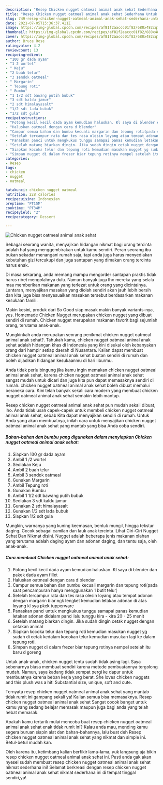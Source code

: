 ```yaml
---
description: "Resep Chicken nugget oatmeal animal anak sehat Sederhana Untuk Jualan"
title: "Resep Chicken nugget oatmeal animal anak sehat Sederhana Untuk Jualan"
slug: 749-resep-chicken-nugget-oatmeal-animal-anak-sehat-sederhana-untuk-jualan
date: 2021-07-05T15:36:37.411Z
image: https://img-global.cpcdn.com/recipes/af81f2aaccc01f82/680x482cq70/chicken-nugget-oatmeal-animal-anak-sehat-foto-resep-utama.jpg
thumbnail: https://img-global.cpcdn.com/recipes/af81f2aaccc01f82/680x482cq70/chicken-nugget-oatmeal-animal-anak-sehat-foto-resep-utama.jpg
cover: https://img-global.cpcdn.com/recipes/af81f2aaccc01f82/680x482cq70/chicken-nugget-oatmeal-animal-anak-sehat-foto-resep-utama.jpg
author: Bruce Rose
ratingvalue: 4.2
reviewcount: 13
recipeingredient:
- "100 gr dada ayam"
- "1 2 wortel"
- " Keju"
- "2 buah telur"
- "3 sendok oatmeal"
- " Margarin"
- " Tepung roti"
- " Bumbu"
- "1 1/2 sdt bawang putih bubuk"
- "3 sdt kaldu jamur"
- "2 sdt himalayasalt"
- "1/2 sdt lada bubuk"
- "1/2 sdt gula"
recipeinstructions:
- "Potong kecil kecil dada ayam kemudian haluskan. Kl saya di blender dan pakek dada ayam fillet"
- "Haluskan oatmeal dengan cara d blender"
- "Campur semua bahan dan bumbu kecuali margarin dan tepung roti(pada saat pencampuran hanya menggunakan 1 butit telur)"
- "Setelah tercampur rata dan tes rasa olesin loyang atau tempat adonan dengan margarin biar ngk lengket kemudian letakan adonan di atas loyang kl sya pkek tupperware"
- "Panaskan panci untuk mengkukus tunggu samapai panas kemudian letakan adonan didalam panci lalu tunggu kira - kira 20 - 25 menit"
- "Setelah matang biarkan dingin. Jika sudah dingin cetak nugget dengan cetakan animal"
- "Siapkan kocoka telur dan tepung roti kemudian masukan nugget yg sudah di cetak kedalam kocokan telur kemudian masukan lagi ke dalam tepung roti."
- "Simpan nugget di dalam frezer biar tepung rotinya nempel setelah itu baru d goreng"
categories:
- Resep
tags:
- chicken
- nugget
- oatmeal

katakunci: chicken nugget oatmeal 
nutrition: 228 calories
recipecuisine: Indonesian
preptime: "PT15M"
cooktime: "PT34M"
recipeyield: "2"
recipecategory: Dessert

---
```



![Chicken nugget oatmeal animal anak sehat](https://img-global.cpcdn.com/recipes/af81f2aaccc01f82/680x482cq70/chicken-nugget-oatmeal-animal-anak-sehat-foto-resep-utama.jpg)

Sebagai seorang wanita, menyajikan hidangan nikmat bagi orang tercinta adalah hal yang menggembirakan untuk kamu sendiri. Peran seorang ibu bukan sekadar menangani rumah saja, tapi anda juga harus menyediakan kebutuhan gizi tercukupi dan juga santapan yang dimakan orang tercinta harus enak.

Di masa  sekarang, anda memang mampu mengorder santapan praktis tidak harus ribet mengolahnya dulu. Namun banyak juga lho mereka yang selalu mau memberikan makanan yang terlezat untuk orang yang dicintainya. Lantaran, menyajikan masakan yang diolah sendiri akan jauh lebih bersih dan kita juga bisa menyesuaikan masakan tersebut berdasarkan makanan kesukaan famili. 

Makin kesini, produk dari So Good siap masak makin banyak variants-nya, yes. Homemade Chicken Nugget merupakan chicken nugget yang dibuat sendiri di rumah. Chicken nugget merupakan makanan favorit bagi sejumlah orang, terutama anak-anak.

Mungkinkah anda merupakan seorang penikmat chicken nugget oatmeal animal anak sehat?. Tahukah kamu, chicken nugget oatmeal animal anak sehat adalah hidangan khas di Indonesia yang kini disukai oleh kebanyakan orang dari hampir setiap daerah di Nusantara. Kalian dapat membuat chicken nugget oatmeal animal anak sehat buatan sendiri di rumah dan boleh dijadikan hidangan kesukaanmu di hari liburmu.

Anda tidak perlu bingung jika kamu ingin memakan chicken nugget oatmeal animal anak sehat, karena chicken nugget oatmeal animal anak sehat sangat mudah untuk dicari dan juga kita pun dapat memasaknya sendiri di rumah. chicken nugget oatmeal animal anak sehat boleh dibuat memalui beraneka cara. Kini telah banyak sekali cara modern yang membuat chicken nugget oatmeal animal anak sehat semakin lebih mantap.

Resep chicken nugget oatmeal animal anak sehat pun mudah sekali dibuat, lho. Anda tidak usah capek-capek untuk membeli chicken nugget oatmeal animal anak sehat, sebab Kita dapat menyajikan sendiri di rumah. Untuk Anda yang akan membuatnya, inilah cara untuk menyajikan chicken nugget oatmeal animal anak sehat yang mantab yang bisa Anda coba sendiri.

<!--inarticleads1-->

##### Bahan-bahan dan bumbu yang digunakan dalam menyiapkan Chicken nugget oatmeal animal anak sehat:

1. Siapkan 100 gr dada ayam
1. Ambil 1 /2 wortel
1. Sediakan  Keju
1. Ambil 2 buah telur
1. Ambil 3 sendok oatmeal
1. Gunakan  Margarin
1. Ambil  Tepung roti
1. Gunakan  Bumbu
1. Ambil 1 1/2 sdt bawang putih bubuk
1. Sediakan 3 sdt kaldu jamur
1. Gunakan 2 sdt himalayasalt
1. Gunakan 1/2 sdt lada bubuk
1. Siapkan 1/2 sdt gula


Mungkin, warnanya yang kuning keemasan, bentuk mungil, hingga tekstur daging. Cocok sebagai camilan dan lauk anak tercinta. Lihat Ciri-Ciri Nugget Sehat Dan Nikmat disini. Nugget adalah beberapa jenis makanan olahan yang terutama adalah daging ayam dan adonan daging, dan tentu saja, oleh anak-anak. 

<!--inarticleads2-->

##### Cara membuat Chicken nugget oatmeal animal anak sehat:

1. Potong kecil kecil dada ayam kemudian haluskan. Kl saya di blender dan pakek dada ayam fillet
1. Haluskan oatmeal dengan cara d blender
1. Campur semua bahan dan bumbu kecuali margarin dan tepung roti(pada saat pencampuran hanya menggunakan 1 butit telur)
1. Setelah tercampur rata dan tes rasa olesin loyang atau tempat adonan dengan margarin biar ngk lengket kemudian letakan adonan di atas loyang kl sya pkek tupperware
1. Panaskan panci untuk mengkukus tunggu samapai panas kemudian letakan adonan didalam panci lalu tunggu kira - kira 20 - 25 menit
1. Setelah matang biarkan dingin. Jika sudah dingin cetak nugget dengan cetakan animal
1. Siapkan kocoka telur dan tepung roti kemudian masukan nugget yg sudah di cetak kedalam kocokan telur kemudian masukan lagi ke dalam tepung roti.
1. Simpan nugget di dalam frezer biar tepung rotinya nempel setelah itu baru d goreng


Untuk anak-anak, chicken nugget tentu sudah tidak asing lagi. Saya sebenarnya biasa membuat sendiri karena metode pembuatannya tergolong mudah. Namun, saya kadang tidak sempat pergi ke dapur untuk membuatnya karena beban kerja yang berat. She loves chicken nuggets and this plush was a hit! Substantial size, unique, soft and cute. 

Ternyata resep chicken nugget oatmeal animal anak sehat yang mantab tidak rumit ini gampang sekali ya! Kalian semua bisa memasaknya. Resep chicken nugget oatmeal animal anak sehat Sangat cocok banget untuk kamu yang sedang belajar memasak maupun juga bagi anda yang telah hebat memasak.

Apakah kamu tertarik mulai mencoba buat resep chicken nugget oatmeal animal anak sehat enak tidak rumit ini? Kalau anda mau, mending kamu segera buruan siapin alat dan bahan-bahannya, lalu buat deh Resep chicken nugget oatmeal animal anak sehat yang nikmat dan simple ini. Betul-betul mudah kan. 

Oleh karena itu, ketimbang kalian berfikir lama-lama, yuk langsung aja bikin resep chicken nugget oatmeal animal anak sehat ini. Pasti anda gak akan nyesel sudah membuat resep chicken nugget oatmeal animal anak sehat nikmat sederhana ini! Selamat berkreasi dengan resep chicken nugget oatmeal animal anak sehat nikmat sederhana ini di tempat tinggal sendiri,ya!.

